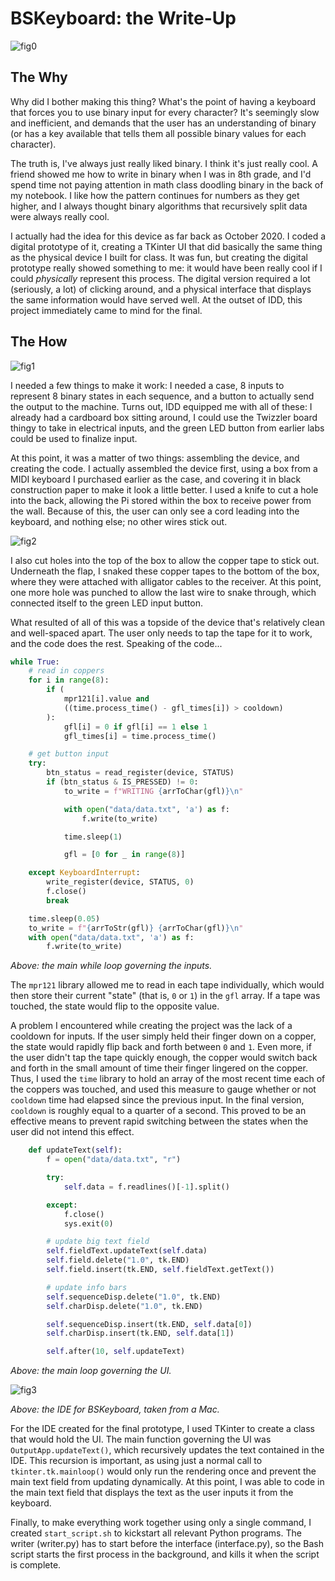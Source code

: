 # BSKeyboard: the Write-Up

![fig0](figs/img6.jpg)

## The Why

Why did I bother making this thing? What's the point of having a keyboard that forces you to use binary input for every character? It's seemingly slow and inefficient, and demands that the user has an understanding of binary (or has a key available that tells them all possible binary values for each character).

The truth is, I've always just really liked binary. I think it's just really cool. A friend showed me how to write in binary when I was in 8th grade, and I'd spend time not paying attention in math class doodling binary in the back of my notebook. I like how the pattern continues for numbers as they get higher, and I always thought binary algorithms that recursively split data were always really cool.

I actually had the idea for this device as far back as October 2020. I coded a digital prototype of it, creating a TKinter UI that did basically the same thing as the physical device I built for class. It was fun, but creating the digital prototype really showed something to me: it would have been really cool if I could *physically* represent this process. The digital version required a lot (seriously, a lot) of clicking around, and a physical interface that displays the same information would have served well. At the outset of IDD, this project immediately came to mind for the final.

## The How

![fig1](figs/img2.jpg)

I needed a few things to make it work: I needed a case, 8 inputs to represent 8 binary states in each sequence, and a button to actually send the output to the machine. Turns out, IDD equipped me with all of these: I already had a cardboard box sitting around, I could use the Twizzler board thingy to take in electrical inputs, and the green LED button from earlier labs could be used to finalize input.

At this point, it was a matter of two things: assembling the device, and creating the code. I actually assembled the device first, using a box from a MIDI keyboard I purchased earlier as the case, and covering it in black construction paper to make it look a little better. I used a knife to cut a hole into the back, allowing the Pi stored within the box to receive power from the wall. Because of this, the user can only see a cord leading into the keyboard, and nothing else; no other wires stick out.

![fig2](figs/img4.jpg)

I also cut holes into the top of the box to allow the copper tape to stick out. Underneath the flap, I snaked these copper tapes to the bottom of the box, where they were attached with alligator cables to the receiver. At this point, one more hole was punched to allow the last wire to snake through, which connected itself to the green LED input button.

What resulted of all of this was a topside of the device that's relatively clean and well-spaced apart. The user only needs to tap the tape for it to work, and the code does the rest. Speaking of the code...

```python
while True:
    # read in coppers
    for i in range(8):
        if (
            mpr121[i].value and
            ((time.process_time() - gfl_times[i]) > cooldown)
        ):
            gfl[i] = 0 if gfl[i] == 1 else 1
            gfl_times[i] = time.process_time()

    # get button input
    try:
        btn_status = read_register(device, STATUS)
        if (btn_status & IS_PRESSED) != 0:
            to_write = f"WRITING {arrToChar(gfl)}\n"

            with open("data/data.txt", 'a') as f:
                f.write(to_write)

            time.sleep(1)

            gfl = [0 for _ in range(8)]

    except KeyboardInterrupt:
        write_register(device, STATUS, 0)
        f.close()
        break

    time.sleep(0.05)
    to_write = f"{arrToStr(gfl)} {arrToChar(gfl)}\n"
    with open("data/data.txt", 'a') as f:
        f.write(to_write)
```

*Above: the main while loop governing the inputs.*

The `mpr121` library allowed me to read in each tape individually, which would then store their current "state" (that is, `0` or `1`) in the `gfl` array. If a tape was touched, the state would flip to the opposite value.

A problem I encountered while creating the project was the lack of a cooldown for inputs. If the user simply held their finger down on a copper, the state would rapidly flip back and forth between `0` and `1`. Even more, if the user didn't tap the tape quickly enough, the copper would switch back and forth in the small amount of time their finger lingered on the copper. Thus, I used the `time` library to hold an array of the most recent time each of the coppers was touched, and used this measure to gauge whether or not `cooldown` time had elapsed since the previous input. In the final version, `cooldown` is roughly equal to a quarter of a second. This proved to be an effective means to prevent rapid switching between the states when the user did not intend this effect.

```python
    def updateText(self):
        f = open("data/data.txt", "r")

        try:
            self.data = f.readlines()[-1].split()

        except:
            f.close()
            sys.exit(0)

        # update big text field
        self.fieldText.updateText(self.data)
        self.field.delete("1.0", tk.END)
        self.field.insert(tk.END, self.fieldText.getText())

        # update info bars
        self.sequenceDisp.delete("1.0", tk.END)
        self.charDisp.delete("1.0", tk.END)

        self.sequenceDisp.insert(tk.END, self.data[0])
        self.charDisp.insert(tk.END, self.data[1])

        self.after(10, self.updateText)
```

*Above: the main loop governing the UI.*

![fig3](figs/img8.png)

*Above: the IDE for BSKeyboard, taken from a Mac.*

For the IDE created for the final prototype, I used TKinter to create a class that would hold the UI. The main function governing the UI was `OutputApp.updateText()`, which recursively updates the text contained in the IDE. This recursion is important, as using just a normal call to `tkinter.tk.mainloop()` would only run the rendering once and prevent the main text field from updating dynamically. At this point, I was able to code in the main text field that displays the text as the user inputs it from the keyboard.

Finally, to make everything work together using only a single command, I created `start_script.sh` to kickstart all relevant Python programs. The writer (writer.py) has to start before the interface (interface.py), so the Bash script starts the first process in the background, and kills it when the script is complete.